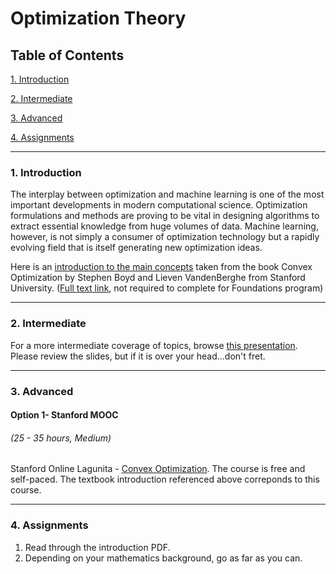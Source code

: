 # Optimization Theory

## Table of Contents
[1. Introduction](#section-a)

[2. Intermediate](#section-b)

[3. Advanced](#section-c)

[4. Assignments](#section-d)

---

### <a name="section-a"></a>1. Introduction

The interplay between optimization and machine learning is one of the most important developments in modern computational science. Optimization formulations and methods are proving to be vital in designing algorithms to extract essential knowledge from huge volumes of data. Machine learning, however, is not simply a consumer of optimization technology but a rapidly evolving field that is itself generating new optimization ideas.

Here is an [introduction to the main concepts](https://s3.amazonaws.com/ds-foundations/resources/optimization_intro.pdf) taken from the book Convex Optimization by Stephen Boyd and Lieven VandenBerghe from Stanford University. ([Full text link](http://stanford.edu/~boyd/cvxbook/), not required to complete for Foundations program)

---

### <a name="section-b"></a>2. Intermediate

For a more intermediate coverage of topics, browse [this presentation](https://s3.amazonaws.com/ds-foundations/resources/optimization_short.pdf). Please review the slides, but if it is over your head...don't fret.

---

### <a name="section-c"></a>3. Advanced

#### Option 1- Stanford MOOC
###### (25 - 35 hours, Medium)

Stanford Online Lagunita - [Convex Optimization](https://lagunita.stanford.edu/courses/Engineering/CVX101/Winter2014/about). The course is free and self-paced. The textbook introduction referenced above correponds to this course.


---

### <a name="section-d"></a>4. Assignments

1. Read through the introduction PDF.
2. Depending on your mathematics background, go as far as you can.
